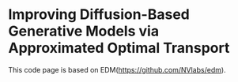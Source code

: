 # Improving Diffusion-Based Generative Models via Approximated Optimal Transport

This code page is based on EDM(https://github.com/NVlabs/edm).
